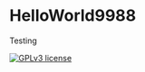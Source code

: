 # HelloWorld9988
Testing


[![GPLv3 license](https://img.shields.io/badge/License-GPLv3-blue.svg)](http://perso.crans.org/besson/LICENSE.html)
